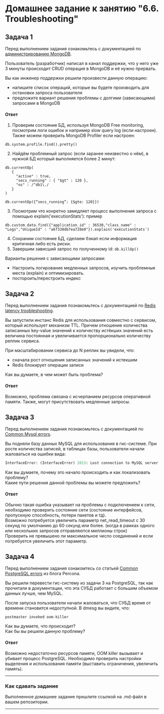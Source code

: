 # Домашнее задание к занятию "6.6. Troubleshooting"

## Задача 1

Перед выполнением задания ознакомьтесь с документацией по [администрированию MongoDB](https://docs.mongodb.com/manual/administration/).

Пользователь (разработчик) написал в канал поддержки, что у него уже 3 минуты происходит CRUD операция в MongoDB и её 
нужно прервать. 

Вы как инженер поддержки решили произвести данную операцию:
- напишите список операций, которые вы будете производить для остановки запроса пользователя
- предложите вариант решения проблемы с долгими (зависающими) запросами в MongoDB

#### Ответ

1) Проверим состояние БД, используя MongoDB Free monitoring, посмотрим логи ошибок и например slow query log (если настроен).
Также можем проверить MongoDB Profiler если настроен:
~~~
db.system.profile.find().pretty()
~~~ 

2) Найдём проблемный запрос (если заранее неизвестно о нём), в нужной БД который выполняется более 2 минут: 
~~~ 
db.currentOp(
   {
     "active" : true,
     "secs_running" : { "$gt" : 120 },
     "ns" : /^db1\./
   }
)

db.currentOp({“secs_running”: {$gte: 120}})  
~~~
3) Посмотрим что конретно замедляет процесс выполнения запроса с помощью explain('executionStats'): пример
~~~ 
db.custom_data.find({"application_id" : 36530,"class_name" : "Logs","UniqueId" : "a6f338db7ea728e0"}).explain('executionStats')
~~~  
4) Сохраним состояние БД, сделаем бэкап если информация критичная либо есть риски. 
5) Завершим зависший запрос по полученному id:
``` db.killOp() ```

Варианты решения с зависающими запросами:
+ Настроить логирование медленных запросов, изучить проблемные места (explain) и оптимизировать. 
+ постороить/перестроить индекс

## Задача 2

Перед выполнением задания познакомьтесь с документацией по [Redis latency troobleshooting](https://redis.io/topics/latency).

Вы запустили инстанс Redis для использования совместно с сервисом, который использует механизм TTL. 
Причем отношение количества записанных key-value значений к количеству истёкших значений есть величина постоянная и
увеличивается пропорционально количеству реплик сервиса. 

При масштабировании сервиса до N реплик вы увидели, что:
- сначала рост отношения записанных значений к истекшим
- Redis блокирует операции записи

Как вы думаете, в чем может быть проблема?

#### Ответ
Возможно, проблема связана с исчерпанием ресурсов оперативной памяти.
Также, могут присутствовать медленные запросы. 
 
## Задача 3

Перед выполнением задания познакомьтесь с документацией по [Common Mysql errors](https://dev.mysql.com/doc/refman/8.0/en/common-errors.html).

Вы подняли базу данных MySQL для использования в гис-системе. При росте количества записей, в таблицах базы,
пользователи начали жаловаться на ошибки вида:
```python
InterfaceError: (InterfaceError) 2013: Lost connection to MySQL server during query u'SELECT..... '
```
Как вы думаете, почему это начало происходить и как локализовать проблему?    
Какие пути решения данной проблемы вы можете предложить?    

#### Ответ
Обычно такая ошибка указывает на проблемы с подключением к сети, необходимо проверить состояние сети (состояние интерфейсов, пропускную способность, потери пакетов и тд).     
Возможно потребуется увеличить параметр net_read_timeout с 30 секунд по умолчанию до 60 секунд или более. (когда в рамках одного или нескольких запросов отправляются миллионы строк)  
Проверить не превышено ли максимальное число соединений и если потребуется увеличить этот параметр.  

## Задача 4

Перед выполнением задания ознакомтесь со статьей [Common PostgreSQL errors](https://www.percona.com/blog/2020/06/05/10-common-postgresql-errors/) из блога Percona.

Вы решили перевести гис-систему из задачи 3 на PostgreSQL, так как прочитали в документации, что эта СУБД работает с 
большим объемом данных лучше, чем MySQL.

После запуска пользователи начали жаловаться, что СУБД время от времени становится недоступной. В dmesg вы видите, что:

`postmaster invoked oom-killer`

Как вы думаете, что происходит?     
Как бы вы решили данную проблему?      
#### Ответ
Возможно недостаточно ресурсов памяти, OOM killer вызывает и убивает процесс PostgreSQL. Необходимо проверить настройки выделения и использования памяти (выставить ограничения, увеличить память).  

---

### Как cдавать задание

Выполненное домашнее задание пришлите ссылкой на .md-файл в вашем репозитории.

---
